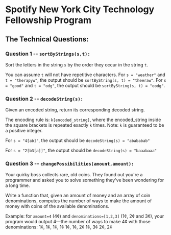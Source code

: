 # Spotify New York City Technology Fellowship Program
## The Technical Questions:

### Question 1 -- `sortByStrings(s,t):`
   Sort the letters in the string `s` by the order they occur in the string `t`.

   You can assume `t` will not have repetitive characters. For `s = "weather"` and `t = "therapyw"`, the output should be `sortByString(s, t) = "theeraw"`. For `s = "good"` and `t = "odg"`, the output should be `sortByString(s, t) = "oodg"`.
### Question 2 -- `decodeString(s):`
   Given an encoded string, return its corresponding decoded string.

   The encoding rule is: `k[encoded_string]`, where the encoded_string inside the square brackets is repeated exactly `k` times. Note: `k` is guaranteed to be a positive integer.

   For `s = "4[ab]"`, the output should be `decodeString(s) = "abababab"`

   For `s = "2[b3[a]]"`, the output should be `decodeString(s) = "baaabaaa"`
### Question 3 -- `changePossibilities(amount,amount):`
   Your quirky boss collects rare, old coins. They found out you're a programmer and asked you to solve something they've been wondering for a long time.

   Write a function that, given an amount of money and an array of coin denominations, computes the number of ways to make the amount of money with coins of the available denominations.

   Example: for `amount=4` (4¢) and `denominations=[1,2,3]` (1¢, 2¢ and 3¢), your program would output 4—the number of ways to make 4¢ with those denominations:
1¢, 1¢, 1¢, 1¢
1¢, 1¢, 2¢
1¢, 3¢
2¢, 2¢